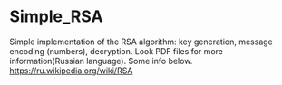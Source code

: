 # Simple_RSA
Simple implementation of the RSA algorithm: key generation, message encoding (numbers), decryption.
Look PDF files for more information(Russian language). Some info below.
https://ru.wikipedia.org/wiki/RSA
